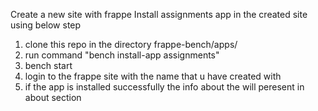 Create a new site with frappe
Install assignments app in the created site using below step
1. clone this repo in the directory frappe-bench/apps/
2. run command "bench install-app assignments"
3. bench start
4. login to the frappe site with the name that u have created with
5. if the app is installed successfully the info about the will peresent in about section
